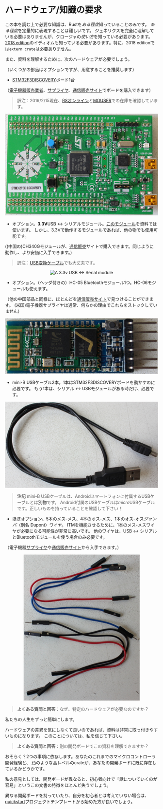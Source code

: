 <!-- # Hardware/knowledge requirements -->

# ハードウェア/知識の要求

<!-- 
The only knowledge requirement to read this book is to know *some* Rust. It's
hard for me to quantify *some* but at least I can tell you that you don't need
to fully grok generics but you do need to know how to *use* closures. You also
need to be familiar with the idioms of the [2018 edition], in particular with
the fact that `extern crate` is not necessary in the 2018 edition.
 -->

この本を読む上で必要な知識は、Rustを*ある程度*知っていることのみです。
*ある程度*を定量的に表現することは難しいです。
ジェネリクスを完全に理解している必要はありませんが、クロージャの*使い方*を知っている必要があります。
[2018 edition]のイディオムも知っている必要があります。特に、2018 editionでは`extern crate`は必要ありません。

[2018 edition]: https://rust-lang-nursery.github.io/edition-guide/

<!-- 何故かレンダリングが崩れるため、下記文章だけ原文の上の和訳を書いています。 -->

また、資料を理解するために、次のハードウェアが必要でしょう。

（いくつかの部品はオプションですが、用意することを推奨します）

<!-- 
Also, to follow this material you'll need the following hardware:

(Some components are optional but recommended)
 -->

<!-- - A [STM32F3DISCOVERY] board. -->

- [STM32F3DISCOVERY]ボード1台

[STM32F3DISCOVERY]: http://www.st.com/en/evaluation-tools/stm32f3discovery.html

<!-- 
(You can purchase this board from "big" [electronics][0] [suppliers][1] or from [e-commerce][2]
[sites][3])
 -->

（[電子機器販売業者][0]、[サプライヤ][1]、[通信販売][2][サイト][3]でボードを購入できます）

[0]: http://www.mouser.com/ProductDetail/STMicroelectronics/STM32F3DISCOVERY
[1]: http://www.digikey.com/product-detail/en/stmicroelectronics/STM32F3DISCOVERY/497-13192-ND
[2]: https://www.aliexpress.com/wholesale?SearchText=stm32f3discovery
[3]: http://www.ebay.com/sch/i.html?_nkw=stm32f3discovery

> 訳注：2019/2/15現在、[RSオンライン]と[MOUSER]での在庫を確認しています。

[RSオンライン]: https://jp.rs-online.com/web/p/products/7692091/?grossPrice=Y&cm_mmc=JP-PPC-DS3A-_-google-_-3_JP_JP_%E3%83%97%E3%83%AD%E3%82%BB%E3%83%83%E3%82%B5+%E3%83%BB%E3%83%9E%E3%82%A4%E3%82%AF%E3%83%AD%E3%82%B3%E3%83%B3%E3%83%88%E3%83%AD%E3%83%BC%E3%83%A9%E9%96%8B%E7%99%BA%E3%82%AD%E3%83%83%E3%83%88+%26+%E3%83%9C%E3%83%BC%E3%83%89_STMicroelectronics_-_-STMicroelectronics+-+%E3%83%97%E3%83%AD%E3%82%BB%E3%83%83%E3%82%B5+%E3%83%BB%E3%83%9E%E3%82%A4%E3%82%AF%E3%83%AD%E3%82%B3%E3%83%B3%E3%83%88%E3%83%AD%E3%83%BC%E3%83%A9%E9%96%8B%E7%99%BA%E3%82%AD%E3%83%83%E3%83%88+%26+%E3%83%9C%E3%83%BC%E3%83%89+-+7692-_-stm32f3discovery&matchtype=e&kwd-301592221375&gclid=CjwKCAiAwJTjBRBhEiwA56V7qwO0gqwtq3vxhH_bzWGER_bq5El1h86TVm0RnA9eAImmbYf9zTG9dRoCDREQAvD_BwE&gclsrc=aw.ds
[MOUSER]: https://www.mouser.jp/ProductDetail/STMicroelectronics/STM32F3DISCOVERY?qs=6ddF3R%2F6EV%2Fl7MfIrXy3BQ%3D%3D


<p align="center">
<img title="STM32F3DISCOVERY" src="../assets/f3.jpg">
</p>

<!-- 
- OPTIONAL. A **3.3V** USB <-> Serial module. [This particular model][sparkfun] will be used
  throughout this material but you can use any other model as long as it operates at 3.3V.
 -->

- オプション。**3.3V**USB <-> シリアルモジュール。[このモジュール][sparkfun]を資料では使います。
  しかし、3.3Vで動作するモジュールであれば、他の物でも使用可能です。

[sparkfun]: https://www.sparkfun.com/products/9873

<!-- 
(The (Chinese) CH340G module, which you can buy [e-commerce][4] sites, works too and it's probably
cheaper for you to get)
 -->

((中国の)CH340Gモジュールが、[通信販売][4]サイトで購入できます。同じように動作し、より安価に入手できます。)

[4]: https://www.aliexpress.com/wholesale?SearchText=CH340G

> 訳注：[USB変換ケーブル](https://www.amazon.co.jp/GAOHOU-ESA854-Raspberry-%E3%83%A9%E3%82%BA%E3%83%99%E3%83%AA%E3%83%BC%E3%83%91%E3%82%A4%E7%94%A8%E3%81%AE-USB%EF%BC%8DTTL%E3%82%B7%E3%83%AA%E3%82%A2%E3%83%AB%E3%82%B3%E3%83%B3%E3%82%BD%E3%83%BC%E3%83%AB%E3%81%AEUSB%E5%A4%89%E6%8F%9BCOM%E3%82%B1%E3%83%BC%E3%83%96%E3%83%AB%E3%83%A2%E3%82%B8%E3%83%A5%E3%83%BC%E3%83%AB%E3%81%AE%E3%82%B1%E3%83%BC%E3%83%96%E3%83%AB/dp/B00K7YYFNM)でも大丈夫です。

<p align="center">
<img title="A 3.3v USB <-> Serial module" src="../assets/serial.jpg">
</p>

<!-- - OPTIONAL. A HC-05 Bluetooth module (with headers!). A HC-06 would work too. -->

- オプション。（ヘッダ付きの）HC-05 Bluetoothモジュール1つ。HC-06モジュールも使えます。

<!-- 
(As with other Chinese parts, you pretty much can only find these on [e-commerce][5] [sites][6].
(US) Electronics suppliers don't usually stock these for some reason)
 -->

（他の中国部品と同様に、ほとんどを[通信販売][5][サイト][6]で見つけることができます。
(米国)電子機器サプライヤは通常、何らかの理由でこれらをストックしていません）

[5]: http://www.ebay.com/sch/i.html?_nkw=hc-05
[6]: https://www.aliexpress.com/wholesale?SearchText=hc-05

<p align="center">
<img title="The HC-05 Bluetooth module" src="../assets/bluetooth.jpg">
</p>

<!-- 
- Two mini-B USB cables. One is required to make the STM32F3DISCOVERY board work. The other is only
  required if you have the Serial <-> USB module.
 -->

- mini-B USBケーブル2本。1本はSTM32F3DISCOVERYボードを動かすのに必要です。
  もう1本は、シリアル <-> USBモジュールがある時だけ、必要です。

<p align="center">
<img title="mini-B USB cable" src="../assets/usb-cable.jpg">
</p>

<!-- 
> **NOTE** These are **not** the USB cables that ship with pretty much every Android phone; those
> are *micro* USB cables. Make sure you have the right thing!
 -->

> **注記** mini-B USBケーブルは、Androidスマートフォンに付属するUSBケーブルとは**別物**です。
> Android付属のUSBケーブルは*micro*USBケーブルです。正しいものを持っていることを確認して下さい！

<!-- 
- MOSTLY OPTIONAL. 5 female to female, 4 male to female and 1 Male to Male *jumper* (AKA Dupont)
  wires. You'll *very likely* need one female to female to get ITM working. The other wires are only
  needed if you'll be using the USB <-> Serial and Bluetooth modules.
 -->

- ほぼオプション。5本のメス-メス、4本のオス-メス、1本のオス-オス*ジャンパ*（別名 Dupont）ワイヤ。
  ITMを機能させるために、1本のメス-メスワイヤが必要になる可能性が非常に高いです。
  他のワイヤは、USB <-> シリアルとBluetoothモジュールを使う場合のみ必要です。

<!-- 
(You can get these from electronics [suppliers][7] or from [e-commerce][8] [sites][9])
 -->

（電子機器[サプライヤ][7]や[通信販売][8][サイト][9]から入手できます。）

[7]: https://www.adafruit.com/categories/306
[8]: http://www.ebay.com/sch/i.html?_nkw=dupont+wire
[9]: https://www.aliexpress.com/wholesale?SearchText=dupont+wire

<p align="center">
<img title="Jumper wires" src="../assets/jumper-wires.jpg">
</p>

<!-- > **FAQ**: Wait, why do I need this specific hardware? -->

> **よくある質問と回答**：なぜ、特定のハードウェアが必要なのですか？

<!-- It makes my life and yours much easier. -->

私たちの人生をずっと簡単にします。

<!-- 
The material is much, much more approachable if we don't have to worry about hardware differences.
Trust me on this one.
 -->

ハードウェアの差異を気にしなくて良いのであれば、資料は非常に取っ付きやすいものになります。
このことについては、私を信じて下さい。

<!-- > **FAQ**: Can I follow this material with a different development board? -->

> **よくある質問と回答**：別の開発ボードでこの資料を理解できますか？

<!-- 
Maybe? It depends mainly on two things: your previous experience with microcontrollers and/or
whether there already exists a high level crate, like the [`f3`], for your development board
somewhere.
 -->

おそらく？2つの事項に依存します。あなたのこれまでのマイクロコントローラ開発経験と、
[`f3`]のような高レベルのcrateが、あなたの開発ボードに既に存在しているかどうかです。

[`f3`]: https://docs.rs/f3

<!-- 
With a different development board, this text would lose most if not all its beginner friendliness
and "easy to follow"-ness, IMO.
 -->

私の意見としては、開発ボードが異なると、初心者向けで「話についていくのが容易」というこの文書の特徴をほとんど失うでしょう。

<!-- 
If you have a different development board and you don't consider yourself a total beginner, you are
better off starting with the [quickstart] project template.
 -->

異なる開発ボードを持っていたり、自分を初心者とは考えていない場合は、[quickstart]プロジェクトテンプレートから始めた方が良いでしょう。

[quickstart]: https://rust-embedded.github.io/cortex-m-quickstart/cortex_m_quickstart/
